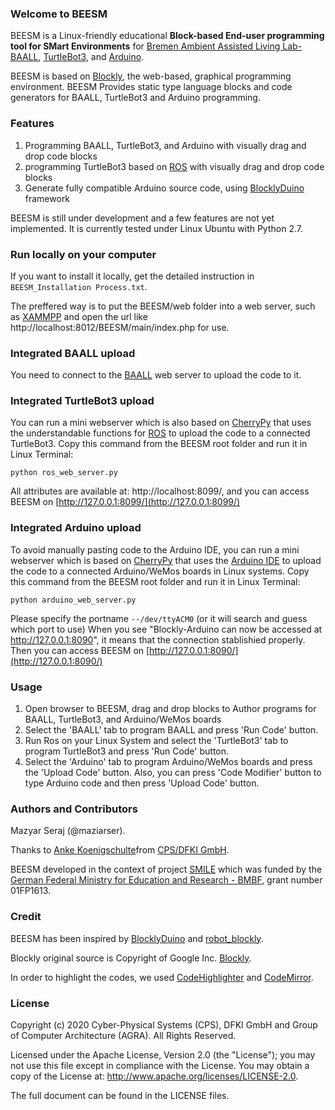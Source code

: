 ### Welcome to BEESM
BEESM is a Linux-friendly educational **Block-based End-user programming tool for SMart 
Environments** for 
[Bremen Ambient Assisted Living Lab-BAALL](https://www.dfki.de/web/technologien-anwendungen/living-labs/bremen-ambient-assisted-living-lab-baall/), [TurtleBot3](http://wiki.ros.org/turtlebot3), and [Arduino](http://www.arduino.cc/).

BEESM is based on [Blockly](https://developers.google.com/blockly/), 
the web-based, graphical programming environment. 
BEESM Provides static type language blocks and code generators for BAALL, 
TurtleBot3 and Arduino programming.

### Features
1. Programming BAALL, TurtleBot3, and Arduino with visually drag and drop code blocks
2. programming TurtleBot3 based on [ROS](http://wiki.ros.org/) with visually drag and 
drop code blocks
3. Generate fully compatible Arduino source code, using 
[BlocklyDuino](https://github.com/BlocklyDuino/BlocklyDuino) framework 

BEESM is still under development and a few features are not yet implemented. 
It is currently tested under Linux Ubuntu with Python 2.7.

### Run locally on your computer
If you want to install it locally, get the detailed instruction in 
`BEESM_Installation Process.txt`.

The preffered way is to put the BEESM/web folder into a web server, 
such as [XAMMPP](https://www.apachefriends.org/index.html) and open the url 
like http://localhost:8012/BEESM/main/index.php for use.

### Integrated BAALL upload
You need to connect to the [BAALL](https://www.dfki.de/web/technologien-anwendungen/living-labs/bremen-ambient-assisted-living-lab-baall/) 
web server to upload the code to it.

### Integrated TurtleBot3 upload
You can run a mini webserver 
which is also based on [CherryPy](https://cherrypy.org/) that uses
the understandable functions for [ROS](http://wiki.ros.org/) to 
upload the code to a connected TurtleBot3.
Copy this command from the BEESM root folder and run it in Linux Terminal:

```
python ros_web_server.py
```
All attributes are available at: http://localhost:8099/, and you can access 
BEESM on [http://127.0.0.1:8099/](http://127.0.0.1:8099/)

### Integrated Arduino upload
To avoid manually pasting code to the Arduino IDE, you can run a mini webserver 
which is based on [CherryPy](https://cherrypy.org/) that uses
the [Arduino IDE](https://www.arduino.cc/en/Main/Software) to 
upload the code to a connected Arduino/WeMos boards in Linux systems.
Copy this command from the BEESM root folder and run it in Linux Terminal:

```
python arduino_web_server.py
```
Please specify the portname  `--/dev/ttyACM0` 
(or it will search and guess which port to use)
When you see "Blockly-Arduino can now be accessed at 
http://127.0.0.1:8090", it means that the connection stablishied properly. 
Then you can access BEESM on [http://127.0.0.1:8090/](http://127.0.0.1:8090/)

### Usage
1. Open browser to BEESM, drag and drop blocks to Author programs for BAALL, 
TurtleBot3, and Arduino/WeMos boards
2. Select the 'BAALL' tab to program BAALL and press 'Run Code' button.
3. Run Ros on your Linux System and select the 'TurtleBot3' tab to program TurtleBot3 and 
press 'Run Code' button. 
4. Select the 'Arduino' tab to program Arduino/WeMos boards and 
press the 'Upload Code' button. Also, you can press 'Code Modifier' button to type 
Arduino code and then press 'Upload Code' button.

### Authors and Contributors
Mazyar Seraj (@maziarser). 

Thanks to [Anke Koenigschulte](https://github.com/AKoenigschulte/)from [CPS/DFKI GmbH](https://www-cps.hb.dfki.de/home). 

BEESM developed in the context of project [SMILE](https://www.smile-smart-it.de/) which was 
funded by the [German Federal Ministry for Education and Research - BMBF](https://www.bmbf.de/en/index.html), grant number 01FP1613.

### Credit
BEESM has been inspired by [BlocklyDuino](https://github.com/BlocklyDuino/BlocklyDuino) and 
[robot_blockly](https://github.com/erlerobot/robot_blockly). 

Blockly original source is Copyright of Google Inc. [Blockly](https://developers.google.com/blockly/).

In order to highlight the codes, we used [CodeHighlighter](https://highlightjs.org/) and [CodeMirror](https://codemirror.net/).

### License
Copyright (c) 2020 Cyber-Physical Systems (CPS), DFKI GmbH and Group of Computer Architecture (AGRA). 
All Rights Reserved.

Licensed under the Apache License, Version 2.0 (the "License");
you may not use this file except in compliance with the License. 
You may obtain a copy of the License at: http://www.apache.org/licenses/LICENSE-2.0.

The full document can be found in the LICENSE files.


